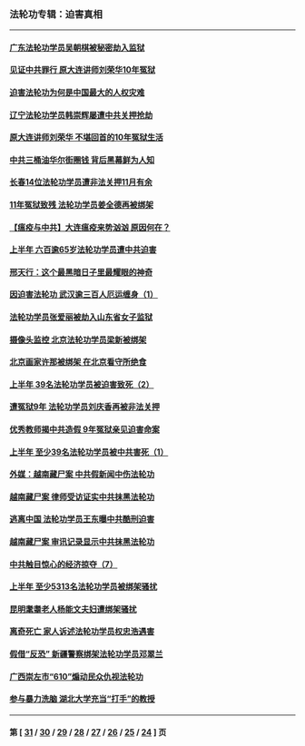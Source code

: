 ### 法轮功专辑：迫害真相
---
#### [广东法轮功学员吴朝棋被秘密劫入监狱](../../pages/nf4379/n12297184.md) 
#### [见证中共罪行 原大连讲师刘荣华10年冤狱](../../pages/nf4379/n12292923.md) 
#### [迫害法轮功为何是中国最大的人权灾难](../../pages/nf4379/n12295790.md) 
#### [辽宁法轮功学员韩崇辉屡遭中共关押抢劫](../../pages/nf4379/n12295388.md) 
#### [原大连讲师刘荣华 不堪回首的10年冤狱生活](../../pages/nf4379/n12291890.md) 
#### [中共三桶油华尔街圈钱 背后黑幕鲜为人知](../../pages/nf4379/n12249199.md) 
#### [长春14位法轮功学员遭非法关押11月有余](../../pages/nf4379/n12292682.md) 
#### [11年冤狱致残 法轮功学员姜全德再被绑架](../../pages/nf4379/n12289866.md) 
#### [【瘟疫与中共】大连瘟疫来势汹汹 原因何在？](../../pages/nf4379/n12287474.md) 
#### [上半年 六百逾65岁法轮功学员遭中共迫害](../../pages/nf4379/n12286889.md) 
#### [邢天行：这个最黑暗日子里最耀眼的神奇](../../pages/nf4379/n12289882.md) 
#### [因迫害法轮功 武汉逾三百人厄运缠身（1）](../../pages/nf4379/n12253247.md) 
#### [法轮功学员张爱丽被劫入山东省女子监狱](../../pages/nf4379/n12286814.md) 
#### [摄像头监控 北京法轮功学员梁新被绑架](../../pages/nf4379/n12283790.md) 
#### [北京画家许那被绑架 在北京看守所绝食](../../pages/nf4379/n12282120.md) 
#### [上半年 39名法轮功学员被迫害致死（2）](../../pages/nf4379/n12261366.md) 
#### [遭冤狱9年 法轮功学员刘庆香再被非法关押](../../pages/nf4379/n12267647.md) 
#### [优秀教师揭中共造假 9年冤狱亲见迫害命案](../../pages/nf4379/n12265005.md) 
#### [上半年 至少39名法轮功学员被中共害死（1）](../../pages/nf4379/n12260295.md) 
#### [外媒：越南藏尸案 中共假新闻中伤法轮功](../../pages/nf4379/n12264411.md) 
#### [越南藏尸案 律师受访证实中共抹黑法轮功](../../pages/nf4379/n12261878.md) 
#### [逃离中国 法轮功学员王东曝中共酷刑迫害](../../pages/nf4379/n12261808.md) 
#### [越南藏尸案 审讯记录显示中共抹黑法轮功](../../pages/nf4379/n12255634.md) 
#### [中共触目惊心的经济掠夺（7）](../../pages/nf4379/n12116077.md) 
#### [上半年 至少5313名法轮功学员被绑架骚扰](../../pages/nf4379/n12254635.md) 
#### [昆明耄耋老人杨能文夫妇遭绑架骚扰](../../pages/nf4379/n12128696.md) 
#### [离奇死亡 家人诉述法轮功学员权忠浩遇害](../../pages/nf4379/n12239048.md) 
#### [假借“反恐” 新疆警察绑架法轮功学员邓翠兰](../../pages/nf4379/n12250240.md) 
#### [广西崇左市“610”煽动民众仇视法轮功](../../pages/nf4379/n12246586.md) 
#### [参与暴力洗脑 湖北大学充当“打手”的教授](../../pages/nf4379/n12246105.md) 

---
#### 第 [ [31](./31.md) / [30](./30.md) / [29](./29.md) / [28](./28.md) / [27](./27.md) / [26](./26.md) / [25](./25.md) / [24](./24.md) ] 页
